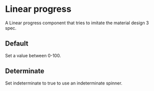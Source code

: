 <script setup>
import IndeterminateProgress from "../../examples/KonProgressLinear/IndeterminateProgress.vue";
import WithValue from "../../examples/KonProgressLinear/WithValue.vue";
</script>

# Linear progress

A Linear progress component that tries to imitate the material design 3 spec.

## Default

Set a value between 0-100.

<DocExample :test-focus="false">
<WithValue />
<template #code>

<<< @/../examples/KonProgressLinear/WithValue.vue

</template>
</DocExample>

## Determinate

Set indeterminate to true to use an indeterminate spinner.

<DocExample :test-focus="false">
<IndeterminateProgress />
<template #code>

<<< @/../examples/KonProgressLinear/IndeterminateProgress.vue

</template>
</DocExample>